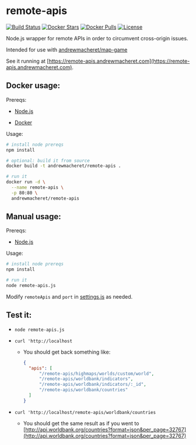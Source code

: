 # remote-apis

[![Build Status](https://travis-ci.org/andrewmacheret/remote-apis.svg?branch=master)](https://travis-ci.org/andrewmacheret/remote-apis) [![Docker Stars](https://img.shields.io/docker/stars/andrewmacheret/remote-apis.svg)](https://hub.docker.com/r/andrewmacheret/remote-apis/) [![Docker Pulls](https://img.shields.io/docker/pulls/andrewmacheret/remote-apis.svg)](https://hub.docker.com/r/andrewmacheret/remote-apis/) [![License](https://img.shields.io/badge/license-MIT-lightgray.svg)](https://github.com/andrewmacheret/remote-apis/blob/master/LICENSE.md)

Node.js wrapper for remote APIs in order to circumvent cross-origin issues.

Intended for use with [andrewmacheret/map-game](https://github.com/andrewmacheret/map-game)

See it running at [https://remote-apis.andrewmacheret.com](https://remote-apis.andrewmacheret.com).

## Docker usage:

Prereqs:

* [Node.js](https://nodejs.org)

* [Docker](https://www.docker.com/products/docker)

Usage:

```bash
# install node prereqs
npm install

# optional: build it from source
docker build -t andrewmacheret/remote-apis .

# run it
docker run -d \
  --name remote-apis \
  -p 80:80 \
  andrewmacheret/remote-apis
```

## Manual usage:

Prereqs:

* [Node.js](https://nodejs.org/)

Usage:

```bash
# install node prereqs
npm install

# run it
node remote-apis.js
```

Modify `remoteApis` and `port` in [settings.js](settings.js) as needed.

## Test it:

* `node remote-apis.js`

* `curl 'http://localhost`

  * You should get back something like:

    ```json
    {
      "apis": [
          "/remote-apis/highmaps/worlds/custom/world",
          "/remote-apis/worldbank/indicators",
          "/remote-apis/worldbank/indicators/:_id",
          "/remote-apis/worldbank/countries"
      ]
    }
    ```
* `curl 'http://localhost/remote-apis/worldbank/countries`

  * You should get the same result as if you went to [http://api.worldbank.org/countries?format=json&per_page=32767](http://api.worldbank.org/countries?format=json&per_page=32767)

